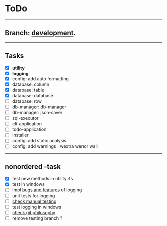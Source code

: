 # ToDo

---
## Branch:  [development](docs/branch-development).

---
## Tasks

- [x] **utility**
- [x] **logging**
- [x] config: add auto formatting
- [x] database: column
- [x] database: table
- [x] database: database
- [ ] database: row
- [ ] db-manager: db-manager
- [ ] db-manager: json-saver
- [ ] sql-executor
- [ ] cli-application
- [ ] todo-application
- [ ] installer
- [ ] config: add static analysis
- [ ] config: add warnings | wextra werror wall

---
## nonordered -task

- [x] test new methods in utility::fs
- [x] test in windows
- [ ] impl [bugs and features](docs/logging) of logging
- [ ] unit tests for logging
- [ ] [check manual testing](https://www.google.com/search?q=manual+testing&oq=manual+test&gs_lcrp=EgZjaHJvbWUqBwgBEAAYgAQyCQgAEEUYORiABDIHCAEQABiABDIHCAIQABiABDIHCAMQABiABDIHCAQQABiABDIHCAUQABiABDIHCAYQABiABDIHCAcQABiABDIHCAgQABiABDIHCAkQABiABNIBCDI3MjZqMGo0qAIAsAIA&sourceid=chrome&ie=UTF-8) 
- [ ] test logging in windows
- [ ] [check git philosophy ](https://www.google.com/search?q=check+git+philosophy&oq=check+git+philo&gs_lcrp=EgZjaHJvbWUqBwgBECEYoAEyBggAEEUYOTIHCAEQIRigATIHCAIQIRigAdIBCDYwNjdqMGo5qAIAsAIA&sourceid=chrome&ie=UTF-8)
- [ ] remove testing branch ?
